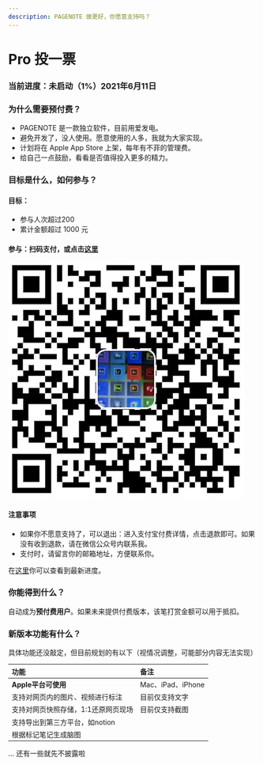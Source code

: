 ```yaml
---
description: PAGENOTE 做更好，你愿意支持吗？
---
```


# Pro 投一票

### 当前进度：未启动（1%）2021年6月11日

### 为什么需要预付费？

* PAGENOTE 是一款独立软件，目前用爱发电。
* 避免开发了，没人使用。愿意使用的人多，我就为大家实现。
* 计划将在 Apple App Store 上架，每年有不菲的管理费。
* 给自己一点鼓励，看看是否值得投入更多的精力。

### 目标是什么，如何参与？

#### 目标：

* 参与人次超过200
* 累计金额超过 1000 元

#### 参与：扫码支付，或点击[这里](https://pagenote.cn/pro-plan)

![&#x4F7F;&#x7528;&#x652F;&#x4ED8;&#x5B9D;&#x3002;&#x63A8;&#x8350;&#x652F;&#x4ED8;18&#x5143;&#x3002;&#x4F60;&#x4E5F;&#x53EF;&#x4EE5;&#x81EA;&#x5B9A;&#x4E49;&#x91D1;&#x989D;](../.gitbook/assets/image%20%2827%29.png)

#### 注意事项

* 如果你不愿意支持了，可以退出：进入支付宝付费详情，点击退款即可。如果没有收到退款，请在微信公众号内联系我。
* 支付时，请留言你的邮箱地址，方便联系你。

在[这里](https://pagenote.cn/pro-plan)你可以查看到最新进度。

### 你能得到什么？

自动成为**预付费用户**。如果未来提供付费版本，该笔打赏金额可以用于抵扣。

### 新版本功能有什么？

具体功能还没敲定，但目前规划的有以下（视情况调整，可能部分内容无法实现）

| 功能 | 备注 |
| :--- | :--- |
| **Apple平台可使用** | Mac、iPad、iPhone |
| 支持对网页内的图片、视频进行标注 | 目前仅支持文字 |
| 支持对网页快照存储，1:1还原网页现场 | 目前仅支持截图 |
| 支持导出到第三方平台，如notion |  |
| 根据标记笔记生成脑图 |  |

... 还有一些就先不披露啦



